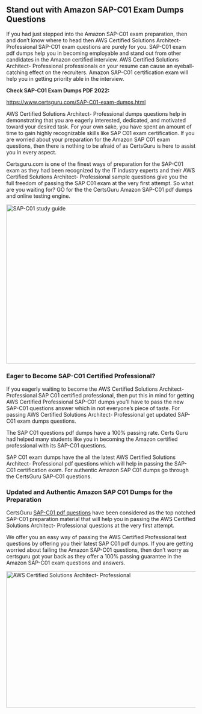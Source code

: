 <h2><strong>Stand out with Amazon SAP-C01 Exam Dumps Questions</strong></h2>
<p>If you had just stepped into the Amazon SAP-C01 exam preparation, then and don&rsquo;t know where to head then AWS Certified Solutions Architect- Professional SAP-C01 exam questions are purely for you. SAP-C01 exam pdf dumps help you in becoming employable and stand out from other candidates in the Amazon certified interview. AWS Certified Solutions Architect- Professional professionals on your resume can cause an eyeball-catching effect on the recruiters. Amazon SAP-C01 certification exam will help you in getting priority able in the interview.</p>
<p><strong>Check SAP-C01 Exam Dumps PDF 2022:</strong></p>
<p><a href="https://www.certsguru.com/SAP-C01-exam-dumps.html">https://www.certsguru.com/SAP-C01-exam-dumps.html</a></p>
<p>AWS Certified Solutions Architect- Professional dumps questions help in demonstrating that you are eagerly interested, dedicated, and motivated toward your desired task. For your own sake, you have spent an amount of time to gain highly recognizable skills like SAP C01 exam certification. If you are worried about your preparation for the Amazon SAP C01 exam questions, then there is nothing to be afraid of as CertsGuru is here to assist you in every aspect.</p>
<p>Certsguru.com is one of the finest ways of preparation for the SAP-C01 exam as they had been recognized by the IT industry experts and their AWS Certified Solutions Architect- Professional sample questions give you the full freedom of passing the SAP C01 exam at the very first attempt. So what are you waiting for? GO for the the CertsGuru Amazon SAP-C01 pdf dumps and online testing engine.</p>
<p><img style="display: block; margin-left: auto; margin-right: auto;" src="https://i.imgur.com/vbMIA8f.png" alt="SAP-C01 study guide" width="750" height="422" /></p>
<h3><strong>Eager to Become SAP-C01 Certified Professional?</strong></h3>
<p>If you eagerly waiting to become the AWS Certified Solutions Architect- Professional SAP C01 certified professional, then put this in mind for getting AWS Certified Professional SAP-C01 dumps you&rsquo;ll have to pass the new SAP-C01 questions answer which in not everyone&rsquo;s piece of taste. For passing AWS Certified Solutions Architect- Professional get updated SAP-C01 exam dumps questions.</p>
<p>The SAP C01 questions pdf dumps have a 100% passing rate. Certs Guru had helped many students like you in becoming the Amazon certified professional with its  SAP-C01 questions.</p>
<p>SAP C01 exam dumps have the all the latest AWS Certified Solutions Architect- Professional pdf questions which will help in passing the SAP-C01 certification exam. For authentic Amazon SAP C01 dumps go through the CertsGuru SAP-C01 questions.</p>
<h3><strong>Updated and Authentic Amazon SAP C01 Dumps for the Preparation</strong></h3>
<p>CertsGuru <a href="https://www.certsguru.com/SAP-C01-exam-dumps.html">SAP-C01 pdf questions</a> have been considered as the top notched SAP-C01 preparation material that will help you in passing the AWS Certified Solutions Architect- Professional questions at the very first attempt.</p>
<p>We offer you an easy way of passing the AWS Certified Professional test questions by offering you their latest SAP C01 pdf dumps. If you are getting worried about failing the Amazon SAP-C01 questions, then don&rsquo;t worry as certsguru got your back as they offer a 100% passing guarantee in the Amazon SAP-C01 exam questions and answers.</p>
<p><a href="https://www.certsguru.com/SAP-C01-exam-dumps.html"><img style="display: block; margin-left: auto; margin-right: auto;" src="https://i.imgur.com/efKm8VV.png" alt="AWS Certified Solutions Architect- Professional" width="750" height="362" /></a></p>
